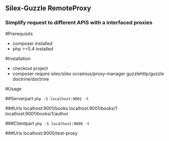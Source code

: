 ## Silex-Guzzle RemoteProxy
### Simplify request to different APIS with a interfaced proxies

#Prerequisits
* composer installed
* php >=5.4 installed

#Installation
* checkout project
* composer require silex/silex ocramius/proxy-manager guzzlehttp/guzzle doctrine/doctrine

#Usage

##Serverpart
```php -S localhost:9001 -t```

###Urls
localhost:9001/books
localhost:9001/books/1
localhost:9001/books/1/author

###Clientpart
```php -S localhost:9000 -t```

###Urls 
localhost:9000/test-proxy



